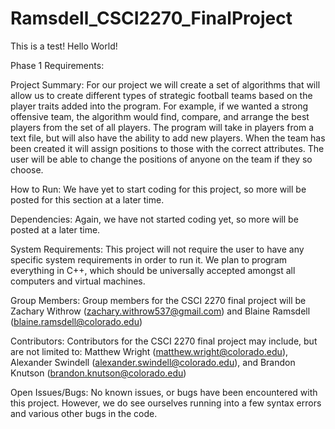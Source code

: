 # Ramsdell_CSCI2270_FinalProject
This is a test! Hello World! 

Phase 1 Requirements:

Project Summary:
For our project we will create a set of algorithms that will allow us to create different types of strategic football teams based on the player traits added into the program. For example, if we wanted a strong offensive team, the algorithm would find, compare, and arrange the best players from the set of all players. The program will take in players from a text file, but will also have the ability to add new players. When the team has been created it will assign positions to those with the correct attributes. The user will be able to change the positions of anyone on the team if they so choose. 

How to Run:
We have yet to start coding for this project, so more will be posted for this section at a later time. 

Dependencies:
Again, we have not started coding yet, so more will be posted at a later time.

System Requirements:
This project will not require the user to have any specific system requirements in order to run it. We plan to program everything in C++, which should be universally accepted amongst all computers and virtual machines. 

Group Members:
Group members for the CSCI 2270 final project will be Zachary Withrow (zachary.withrow537@gmail.com) and Blaine Ramsdell (blaine.ramsdell@colorado.edu)

Contributors:
Contributors for the CSCI 2270 final project may include, but are not limited to:
Matthew Wright (matthew.wright@colorado.edu), 
Alexander Swindell (alexander.swindell@colorado.edu), and
Brandon Knutson (brandon.knutson@colorado.edu)

Open Issues/Bugs:
No known issues, or bugs have been encountered with this project. However, we do see ourselves running into a few syntax errors and various other bugs in the code. 
